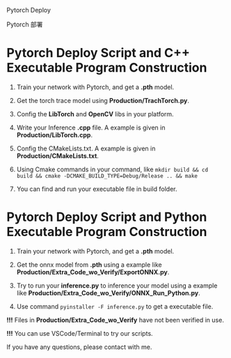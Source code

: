 Pytorch Deploy

Pytorch 部署

# Pytorch Deploy Script and C++ Executable Program Construction


1. Train your network with Pytorch, and get a **.pth** model.

2. Get the torch trace model using **Production/TrachTorch.py**.

3. Config the **LibTorch** and **OpenCV** libs in your platform.

4. Write your Inference **.cpp** file. A example is given in **Production/LibTorch.cpp**.

5. Config the CMakeLists.txt. A example is given in **Production/CMakeLists.txt**.

6. Using Cmake commands in your command, like ```mkdir build && cd build && cmake -DCMAKE_BUILD_TYPE=Debug/Release .. && make```

7. You can find and run  your executable file in build folder.


# Pytorch Deploy Script and Python Executable Program Construction

1. Train your network with Pytorch, and get a **.pth** model.

2. Get the onnx model from **.pth** using a example like **Production/Extra_Code_wo_Verify/ExportONNX.py**.

3. Try to run your **inference.py** to inference your model using a example like **Production/Extra_Code_wo_Verify/ONNX_Run_Python.py**.

4. Use command ```pyinstaller -F inference.py``` to get a executable file.


**!!!** Files in **Production/Extra_Code_wo_Verify** have not been verified in use.

**!!!** You can use VSCode/Terminal to try our scripts.



If you have any questions, please contact with me.
